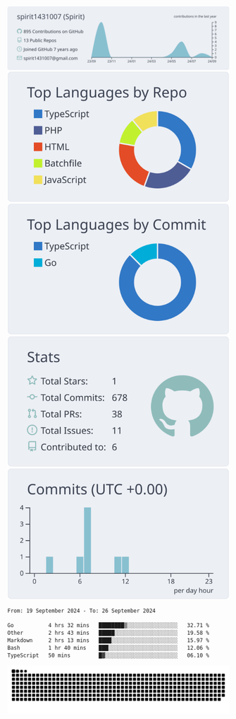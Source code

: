 [![](https://raw.githubusercontent.com/spirit1431007/spirit1431007/master/profile-summary-card-output/nord_bright/0-profile-details.svg)](https://git.io/spiritx)
[![](https://raw.githubusercontent.com/spirit1431007/spirit1431007/master/profile-summary-card-output/nord_bright/1-repos-per-language.svg)](https://git.io/spiritx) [![](https://raw.githubusercontent.com/spirit1431007/spirit1431007/master/profile-summary-card-output/nord_bright/2-most-commit-language.svg)](https://git.io/spiritx)
[![](https://raw.githubusercontent.com/spirit1431007/spirit1431007/master/profile-summary-card-output/nord_bright/3-stats.svg)](https://git.io/spiritx) [![](https://raw.githubusercontent.com/spirit1431007/spirit1431007/master/profile-summary-card-output/nord_bright/4-productive-time.svg)](https://git.io/spiritx)

<!--START_SECTION:waka-->

```txt
From: 19 September 2024 - To: 26 September 2024

Go           4 hrs 32 mins   ████████▒░░░░░░░░░░░░░░░░   32.71 %
Other        2 hrs 43 mins   █████░░░░░░░░░░░░░░░░░░░░   19.58 %
Markdown     2 hrs 13 mins   ████░░░░░░░░░░░░░░░░░░░░░   15.97 %
Bash         1 hr 40 mins    ███░░░░░░░░░░░░░░░░░░░░░░   12.06 %
TypeScript   50 mins         █▓░░░░░░░░░░░░░░░░░░░░░░░   06.10 %
```

<!--END_SECTION:waka-->

![contribution](https://github.com/spirit1431007/spirit1431007/blob/output/github-contribution-grid-snake.svg)
